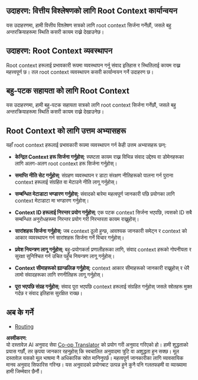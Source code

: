 <!--
CO_OP_TRANSLATOR_METADATA:
{
  "original_hash": "e1cbc99fa7185139ad6d539eca09a2b3",
  "translation_date": "2025-06-02T20:24:54+00:00",
  "source_file": "05-AdvancedTopics/mcp-root-contexts/README.md",
  "language_code": "ne"
}
-->
## उदाहरण: वित्तीय विश्लेषणको लागि Root Context कार्यान्वयन

यस उदाहरणमा, हामी वित्तीय विश्लेषण सत्रको लागि root context सिर्जना गर्नेछौं, जसले बहु अन्तरक्रियाहरूमा स्थिति कसरी कायम राख्ने देखाउनेछ।  

## उदाहरण: Root Context व्यवस्थापन

Root context हरूलाई प्रभावकारी रूपमा व्यवस्थापन गर्नु संवाद इतिहास र स्थितिलाई कायम राख्न महत्त्वपूर्ण छ। तल root context व्यवस्थापन कसरी कार्यान्वयन गर्ने उदाहरण छ।  

## बहु-पटक सहायता को लागि Root Context

यस उदाहरणमा, हामी बहु-पटक सहायता सत्रको लागि root context सिर्जना गर्नेछौं, जसले बहु अन्तरक्रियाहरूमा स्थिति कसरी कायम राख्ने देखाउनेछ।  

## Root Context को लागि उत्तम अभ्यासहरू

यहाँ root context हरूलाई प्रभावकारी रूपमा व्यवस्थापन गर्न केही उत्तम अभ्यासहरू छन्:

- **केन्द्रित Context हरू सिर्जना गर्नुहोस्**: स्पष्टता कायम राख्न विभिन्न संवाद उद्देश्य वा डोमेनहरूका लागि अलग-अलग root context हरू सिर्जना गर्नुहोस्।

- **समाप्ति नीति सेट गर्नुहोस्**: संग्रहण व्यवस्थापन र डाटा संरक्षण नीतिहरूको पालना गर्न पुराना context हरूलाई संग्रहित वा मेटाउने नीति लागू गर्नुहोस्।

- **सम्बन्धित मेटाडाटा भण्डारण गर्नुहोस्**: संवादको बारेमा महत्वपूर्ण जानकारी पछि प्रयोगका लागि context मेटाडाटा मा भण्डारण गर्नुहोस्।

- **Context ID हरूलाई निरन्तर प्रयोग गर्नुहोस्**: एक पटक context सिर्जना भएपछि, त्यसको ID सबै सम्बन्धित अनुरोधहरूमा निरन्तर प्रयोग गरी निरन्तरता कायम राख्नुहोस्।

- **सारांशहरू सिर्जना गर्नुहोस्**: जब context ठूलो हुन्छ, आवश्यक जानकारी समेट्न र context को आकार व्यवस्थापन गर्न सारांशहरू सिर्जना गर्ने विचार गर्नुहोस्।

- **प्रवेश नियन्त्रण लागू गर्नुहोस्**: बहु-प्रयोगकर्ता प्रणालीहरूका लागि, संवाद context हरूको गोपनीयता र सुरक्षा सुनिश्चित गर्न उचित पहुँच नियन्त्रण लागू गर्नुहोस्।

- **Context सीमाहरूको ह्यान्डलिङ गर्नुहोस्**: context आकार सीमाहरूको जानकारी राख्नुहोस् र धेरै लामो संवादहरूका लागि रणनीतिहरू लागू गर्नुहोस्।

- **पूरा भएपछि संग्रह गर्नुहोस्**: संवाद पूरा भएपछि context हरूलाई संग्रहित गर्नुहोस् जसले स्रोतहरू मुक्त गर्दछ र संवाद इतिहास सुरक्षित राख्छ।

## अब के गर्ने

- [Routing](../mcp-routing/README.md)

**अस्वीकरण**:  
यो दस्तावेज़ AI अनुवाद सेवा [Co-op Translator](https://github.com/Azure/co-op-translator) को प्रयोग गरी अनुवाद गरिएको हो। हामी शुद्धताको प्रयास गर्छौं, तर कृपया जानकार रहनुहोस् कि स्वचालित अनुवादमा त्रुटि वा अशुद्धता हुन सक्छ। मूल दस्तावेज़ यसको मूल भाषामा नै अधिकारिक स्रोत मानिनुपर्छ। महत्वपूर्ण जानकारीका लागि व्यावसायिक मानव अनुवाद सिफारिस गरिन्छ। यस अनुवादको प्रयोगबाट उत्पन्न हुने कुनै पनि गलतफहमी वा व्याख्यामा हामी जिम्मेवार छैनौं।